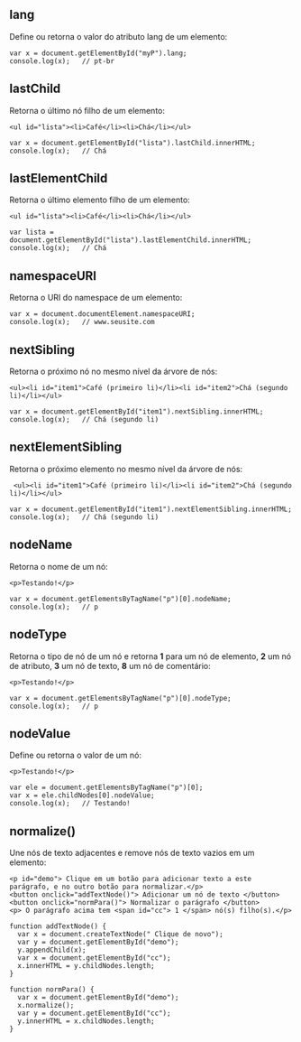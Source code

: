## lang
Define ou retorna o valor do atributo lang de um elemento:

    var x = document.getElementById("myP").lang;
    console.log(x);   // pt-br
  
## lastChild
Retorna o último nó filho de um elemento:

    <ul id="lista"><li>Café</li><li>Chá</li></ul>

    var x = document.getElementById("lista").lastChild.innerHTML;
    console.log(x);   // Chá

## lastElementChild
Retorna o último elemento filho de um elemento:

    <ul id="lista"><li>Café</li><li>Chá</li></ul>

    var lista = document.getElementById("lista").lastElementChild.innerHTML;
    console.log(x);   // Chá

## namespaceURI
Retorna o URI do namespace de um elemento:

    var x = document.documentElement.namespaceURI; 
    console.log(x);   // www.seusite.com

## nextSibling
Retorna o próximo nó no mesmo nível da árvore de nós:

    <ul><li id="item1">Café (primeiro li)</li><li id="item2">Chá (segundo li)</li></ul>
    
    var x = document.getElementById("item1").nextSibling.innerHTML; 
    console.log(x);   // Chá (segundo li)

## nextElementSibling
Retorna o próximo elemento no mesmo nível da árvore de nós:

     <ul><li id="item1">Café (primeiro li)</li><li id="item2">Chá (segundo li)</li></ul>
    
    var x = document.getElementById("item1").nextElementSibling.innerHTML;
    console.log(x);   // Chá (segundo li)

## nodeName
Retorna o nome de um nó:

    <p>Testando!</p>

    var x = document.getElementsByTagName("p")[0].nodeName;
    console.log(x);   // p

## nodeType
Retorna o tipo de nó de um nó e retorna **1** para um nó de elemento, **2** um nó de atributo, **3** um nó de texto, **8** um nó de comentário:

    <p>Testando!</p>

    var x = document.getElementsByTagName("p")[0].nodeType;
    console.log(x);   // p

## nodeValue
Define ou retorna o valor de um nó:

    <p>Testando!</p>

    var ele = document.getElementsByTagName("p")[0];
    var x = ele.childNodes[0].nodeValue;  
    console.log(x);   // Testando!

## normalize()
Une nós de texto adjacentes e remove nós de texto vazios em um elemento:

    <p id="demo"> Clique em um botão para adicionar texto a este parágrafo, e no outro botão para normalizar.</p>
    <button onclick="addTextNode()"> Adicionar um nó de texto </button>
    <button onclick="normPara()"> Normalizar o parágrafo </button>
    <p> O parágrafo acima tem <span id="cc"> 1 </span> nó(s) filho(s).</p>
    
    function addTextNode() {
      var x = document.createTextNode(" Clique de novo");
      var y = document.getElementById("demo");
      y.appendChild(x);
      var x = document.getElementById("cc");
      x.innerHTML = y.childNodes.length;
    }

    function normPara() {
      var x = document.getElementById("demo");  
      x.normalize();
      var y = document.getElementById("cc");
      y.innerHTML = x.childNodes.length;
    }
